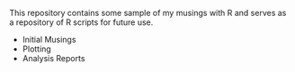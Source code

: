 This repository contains some sample of my musings with R and serves as a repository of R scripts for future use.

* Initial Musings
* Plotting
* Analysis Reports

